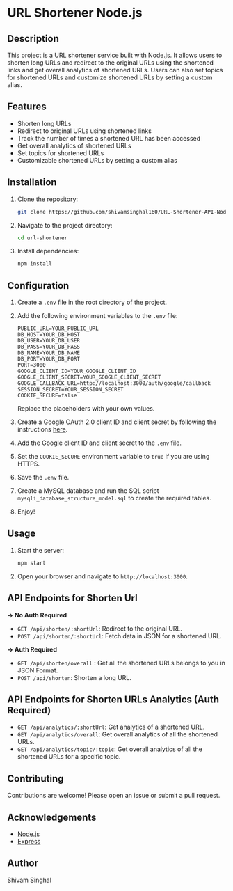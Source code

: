 # URL Shortener Node.js

## Description

This project is a URL shortener service built with Node.js. It allows users to shorten long URLs and redirect to the original URLs using the shortened links and get overall analytics of shortened URLs. Users can also set topics for shortened URLs and customize shortened URLs by setting a custom alias.

## Features

- Shorten long URLs
- Redirect to original URLs using shortened links
- Track the number of times a shortened URL has been accessed
- Get overall analytics of shortened URLs
- Set topics for shortened URLs
- Customizable shortened URLs by setting a custom alias

## Installation

1. Clone the repository:
   ```bash
   git clone https://github.com/shivamsinghal160/URL-Shortener-API-Node.js.git
   ```
2. Navigate to the project directory:
   ```bash
   cd url-shortener
   ```
3. Install dependencies:
   ```bash
   npm install
   ```

## Configuration

1. Create a `.env` file in the root directory of the project.
2. Add the following environment variables to the `.env` file:

   ```env
   PUBLIC_URL=YOUR_PUBLIC_URL
   DB_HOST=YOUR_DB_HOST
   DB_USER=YOUR_DB_USER
   DB_PASS=YOUR_DB_PASS
   DB_NAME=YOUR_DB_NAME
   DB_PORT=YOUR_DB_PORT
   PORT=3000
   GOOGLE_CLIENT_ID=YOUR_GOOGLE_CLIENT_ID
   GOOGLE_CLIENT_SECRET=YOUR_GOOGLE_CLIENT_SECRET
   GOOGLE_CALLBACK_URL=http://localhost:3000/auth/google/callback
   SESSION_SECRET=YOUR_SESSION_SECRET
   COOKIE_SECURE=false
   ```

   Replace the placeholders with your own values.

3. Create a Google OAuth 2.0 client ID and client secret by following the instructions [here](https://developers.google.com/identity/protocols/oauth2).
4. Add the Google client ID and client secret to the `.env` file.
5. Set the `COOKIE_SECURE` environment variable to `true` if you are using HTTPS.
6. Save the `.env` file.
7. Create a MySQL database and run the SQL script `mysqli_database_structure_model.sql` to create the required tables.
8. Enjoy!

## Usage

1. Start the server:
   ```bash
   npm start
   ```
2. Open your browser and navigate to `http://localhost:3000`.

## API Endpoints for Shorten Url

**-> No Auth Required**

- `GET /api/shorten/:shortUrl`: Redirect to the original URL.
- `POST /api/shorten/:shortUrl`: Fetch data in JSON for a shortened URL.

**-> Auth Required**

- `GET /api/shorten/overall` : Get all the shortened URLs belongs to you in JSON Format.
- `POST /api/shorten`: Shorten a long URL.

## API Endpoints for Shorten URLs Analytics (Auth Required)

- `GET /api/analytics/:shortUrl`: Get analytics of a shortened URL.
- `GET /api/analytics/overall`: Get overall analytics of all the shortened URLs.
- `GET /api/analytics/topic/:topic`: Get overall analytics of all the shortened URLs for a specific topic.

## Contributing

Contributions are welcome! Please open an issue or submit a pull request.

## Acknowledgements

- [Node.js](https://nodejs.org/)
- [Express](https://expressjs.com/)

## Author

Shivam Singhal
